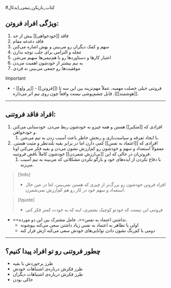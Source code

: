 #کتاب_بازیکن_تیمی_ایدئال 
## ویژگی افراد فروتن:
1. فاقد [[خودخواهی]] بیش از حد
2. فاقد دغدغه مقام
3. سهم و کمک دیگران رو می‌بینن و بهش اشاره می‌کنن
4. عجله و التزامی برای جلب توجه ندارن
5. اعتبار کارها و دستاوردها رو با هم‌تیمی‌ها سهیم می‌شن
6. به تیم بیشتر از خودشون اهمیت می‌دن
7. موفقیت‌ها رو جمعی می‌بینن نه فردی

> [!important]
> - فروتنی خیلی خصلت مهمیه، عملاً مهم‌ترینه بین این سه تا ([[فروتن]] - [[پر ولع]] - [[هوشمند]]). قابل چشم‌پوشی نیست واقعاً چون روی تیم اثر می‌ذاره.

---
## افراد فاقد فروتنی:
1. افرادی که [[متکبر]] هستن و همه چیزو به خودشون ربط می‌دن. خودستایی می‌کنن و خودخواهن.
	1. با ایجاد تفرقه و سیاست‌بازی و رنجش خاطر باعث آسیب زدن به تیم می‌شن.
2. افرادی که [[اعتماد به نفس]] کمی دارن اما در برابر بقیه بلندنظر و مثبت هستن. معمولاً استعداد و سهم و خودشون رو کم‌ارزش نشون می‌دن و بقیه فکر می‌کنن اونا فروتن‌ان در حالی که این [[بی‌ارزش شمردن]] خودشون کاملاً ناقض فروتنیه.
	1. با دفاع نکردن از ایده‌های خود و بازگو نکردن مشکلاتی که می‌بینه به تیم آسیب می‌زنه.

> [!info]
> - افراد فروتن خودشون رو بزرگ‌تر از چیزی که هستن نمی‌بینن، اما در عین حال استعداد و سهم خود در کار رو هم کم‌ارزش نمی‌شمرن.

> [!quote]
> - فروتنی این نیست که خودتو کوچیک بشمری، اینه که به خودت کمتر فکر کنی

- ==نداشتن اعتماد به نفس==، عامل مشترک بین این دو مورده.
	- اولی با تظاهر به اعتماد به نفس زیاد داشتن سعی می‌کنه بپوشونه
	- دومی با کم‌رنگ نشون دادن توانایی‌های خودش سعی می‌کنه ازش فرار کنه

---
## چطور فروتنی رو تو افراد پیدا کنیم؟
- طرز برخوردش با بقیه
- طرز فکرش درباره‌ی اشتباهات خودش
- طرز فکرش درباره‌ی اشتباهات دیگران
- خاکی بودن